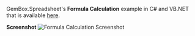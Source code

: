 GemBox.Spreadsheet's **Formula Calculation** example in C# and VB.NET that is available [here](https://www.gemboxsoftware.com/spreadsheet/examples/excel-formula-calculation/901).

**Screenshot**
![Formula Calculation Screenshot](https://www.gemboxsoftware.com/Spreadsheet/Examples/Content/CalculationEngine/FormulaCalculation/FormulaCalculation.png)
